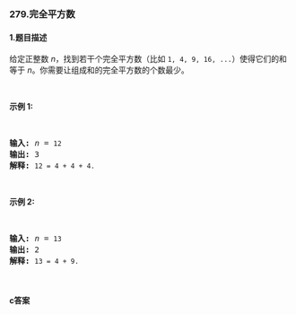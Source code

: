 ### 279.完全平方数

#### 1.题目描述

<p>给定正整数&nbsp;<em>n</em>，找到若干个完全平方数（比如&nbsp;<code>1, 4, 9, 16, ...</code>）使得它们的和等于<em> n</em>。你需要让组成和的完全平方数的个数最少。</p><br/><p><strong>示例&nbsp;1:</strong></p><br/><pre><strong>输入:</strong> <em>n</em> = <code>12</code><br/><strong>输出:</strong> 3 <br/><strong>解释: </strong><code>12 = 4 + 4 + 4.</code></pre><br/><p><strong>示例 2:</strong></p><br/><pre><strong>输入:</strong> <em>n</em> = <code>13</code><br/><strong>输出:</strong> 2<br/><strong>解释: </strong><code>13 = 4 + 9.</code></pre><br/>

#### c答案

```c

